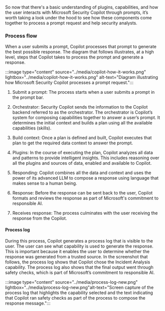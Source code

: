 
So now that there's a basic understanding of plugins, capabilities, and how the user interacts with Microsoft Security Copilot through prompts, it’s worth taking a look under the hood to see how these components come together to process a prompt request and help security analysts.

### Process flow

When a user submits a prompt, Copilot processes that prompt to generate the best possible response. The diagram that follows illustrates, at a high level, steps that Copilot takes to process the prompt and generate a response.

:::image type="content" source="../media/copilot-how-it-works.png" lightbox="../media/copilot-how-it-works.png" alt-text="Diagram illustrating how Microsoft Security Copilot processes a prompt request.":::

1. Submit a prompt: The process starts when a user submits a prompt in the prompt bar.

1. Orchestrator: Security Copilot sends the information to the Copilot backend referred to as the orchestrator. The orchestrator is Copilot’s system for composing capabilities together to answer a user’s prompt. It determines the initial context and builds a plan using all the available capabilities (skills).

1. Build context: Once a plan is defined and built, Copilot executes that plan to get the required data context to answer the prompt.

1. Plugins: In the course of executing the plan, Copilot analyzes all data and patterns to provide intelligent insights. This includes reasoning over all the plugins and sources of data, enabled and available to Copilot.

1. Responding: Copilot combines all the data and context and uses the power of its advanced LLM to compose a response using language that makes sense to a human being.

1. Response: Before the response can be sent back to the user, Copilot formats and reviews the response as part of Microsoft's commitment to responsible AI.

1. Receives response: The process culminates with the user receiving the response from the Copilot.

#### Process log

During this process, Copilot generates a process log that is visible to the user. The user can see what capability is used to generate the response. This is important because it enables the user to determine whether the response was generated from a trusted source. In the screenshot that follows, the process log shows that Copilot chose the Incident Analysis capability. The process log also shows that the final output went through safety checks, which is part of Microsoft’s commitment to responsible AI.

:::image type="content" source="../media/process-log-new.png" lightbox="../media/process-log-new.png"alt-text="Screen capture of the process log that highlights the capability selected and the text indicating that Copilot ran safety checks as part of the process to compose the response message.":::
